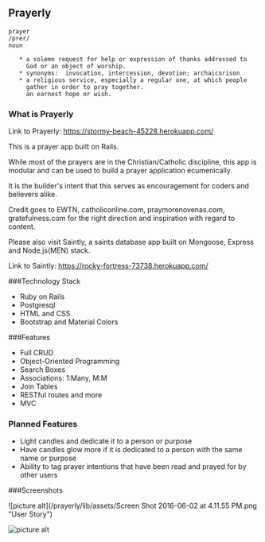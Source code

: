 ## Prayerly

```
prayer
/prer/
noun  

   * a solemn request for help or expression of thanks addressed to
     God or an object of worship.  
   * synonyms:	invocation, intercession, devotion; archaicorison  
   * a religious service, especially a regular one, at which people
     gather in order to pray together.
     an earnest hope or wish.
```

### What is Prayerly

Link to Prayerly: https://stormy-beach-45228.herokuapp.com/

This is a prayer app built on Rails.

While most of the prayers are in the Christian/Catholic discipline, this app is modular and can be used to build a prayer application ecumenically.

It is the builder's intent that this serves as encouragement for coders and believers alike.

Credit goes to EWTN, catholiconline.com, praymorenovenas.com, gratefulness.com for the right direction and inspiration with regard to content.

Please also visit Saintly, a saints database app built on Mongoose, Express and Node.js(MEN) stack.

Link to Saintly: https://rocky-fortress-73738.herokuapp.com/

###Technology Stack

* Ruby on Rails
* Postgresql
* HTML and CSS
* Bootstrap and Material Colors

###Features

* Full CRUD
* Object-Oriented Programming
* Search Boxes
* Associations: 1:Many, M:M
* Join Tables
* RESTful routes and more
* MVC

### Planned Features

* Light candles and dedicate it to a person or purpose
* Have candles glow more if it is dedicated to a person with the same name or purpose
* Ability to tag prayer intentions that have been read and prayed for by other users

###Screenshots

![picture alt](/prayerly/lib/assets/Screen Shot 2016-06-02 at 4.11.55 PM.png "User Story")

![picture alt](/prayerly/lib/assets/erd_and_models.JPG "ERD and Models")

